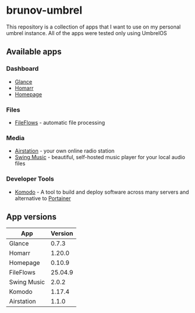 # brunov-umbrel

This repository is a collection of apps that I want to use on my personal umbrel instance. All of the apps were tested only using UmbrelOS

## Available apps

### Dashboard
- [Glance](https://github.com/glanceapp/glance)
- [Homarr](https://homarr.dev)
- [Homepage](https://gethomepage.dev)

### Files
- [FileFlows](https://fileflows.com) - automatic file processing

### Media
- [Airstation](https://github.com/cheatsnake/airstation) - your own online radio station
- [Swing Music](https://github.com/swingmx/swingmusic) - beautiful, self-hosted music player for your local audio files

### Developer Tools
- [Komodo](https://github.com/moghtech/komodo) - A tool to build and deploy software across many servers and alternative to [Portainer](https://github.com/portainer/portainer)

## App versions
| App         | Version |
|-------------|---------|
| Glance      | 0.7.3   |
| Homarr      | 1.20.0  |
| Homepage    | 0.10.9  |
| FileFlows   | 25.04.9 |
| Swing Music | 2.0.2   |
| Komodo      | 1.17.4  |
| Airstation  | 1.1.0   |
